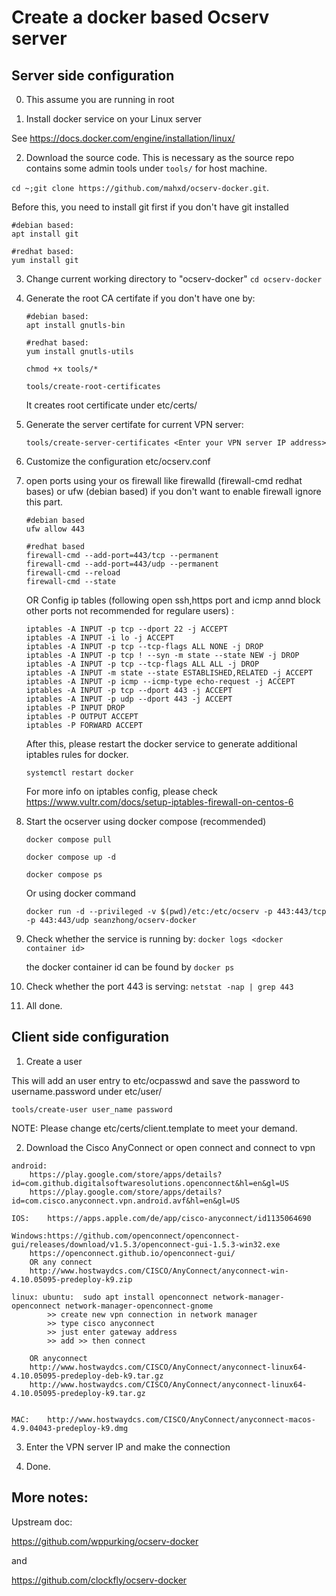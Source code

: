 # Create a docker based Ocserv server

## Server side configuration

0. This assume you are running in root

1. Install docker service on your Linux server
 
 See https://docs.docker.com/engine/installation/linux/
 
2. Download the source code. This is necessary as the source repo contains some admin tools under `tools/` for host machine.

  `cd ~;git clone https://github.com/mahxd/ocserv-docker.git`. 

  Before this, you need to install git first if you don't have git installed
  ```
  #debian based: 
  apt install git 
  ```
  ```
  #redhat based:
  yum install git  
  ```
  
3. Change current working directory to "ocserv-docker"
  `cd ocserv-docker`
  
4. Generate the root CA certifate if you don't have one by:
   ```
   #debian based:
   apt install gnutls-bin
   
   #redhat based:
   yum install gnutls-utils
   
   chmod +x tools/*
   
   tools/create-root-certificates
   ```

   It creates root certificate under etc/certs/
   
5. Generate the server certifate for current VPN server:

   `tools/create-server-certificates <Enter your VPN server IP address>`

6. Customize the configuration etc/ocserv.conf
   
7. open ports using your os firewall like firewalld (firewall-cmd redhat bases) or ufw (debian based) if you don't want to enable firewall ignore this part.
	```
	#debian based
	ufw allow 443
	```
   	```
	#redhat based
	firewall-cmd --add-port=443/tcp --permanent 
	firewall-cmd --add-port=443/udp --permanent
	firewall-cmd --reload
	firewall-cmd --state
	```
    
   OR Config ip tables (following open ssh,https port and icmp annd block other ports not recommended for regulare users) :
	```
	iptables -A INPUT -p tcp --dport 22 -j ACCEPT  
	iptables -A INPUT -i lo -j ACCEPT
	iptables -A INPUT -p tcp --tcp-flags ALL NONE -j DROP
	iptables -A INPUT -p tcp ! --syn -m state --state NEW -j DROP
	iptables -A INPUT -p tcp --tcp-flags ALL ALL -j DROP
	iptables -A INPUT -m state --state ESTABLISHED,RELATED -j ACCEPT
	iptables -A INPUT -p icmp --icmp-type echo-request -j ACCEPT
	iptables -A INPUT -p tcp --dport 443 -j ACCEPT
	iptables -A INPUT -p udp --dport 443 -j ACCEPT
	iptables -P INPUT DROP
	iptables -P OUTPUT ACCEPT
	iptables -P FORWARD ACCEPT
	```
    After this, please restart the docker service to generate additional iptables rules for docker.
    
	`systemctl restart docker`
	
    For more info on iptables config, please check https://www.vultr.com/docs/setup-iptables-firewall-on-centos-6    
   
8. Start the ocserver using docker compose (recommended)

   ```
   docker compose pull
   
   docker compose up -d
   
   docker compose ps
   ```
   Or using docker command

   `docker run -d --privileged -v $(pwd)/etc:/etc/ocserv -p 443:443/tcp -p 443:443/udp seanzhong/ocserv-docker`
         
9. Check whether the service is running by:
   `docker logs <docker container id>`
   
   the docker container id can be found by `docker ps`

10. Check whether the port 443 is serving:
   `netstat -nap | grep 443`
   
  
11. All done.

## Client side configuration

1. Create a user

  This will add an user entry to etc/ocpasswd and save the password to username.password under etc/user/

  ```
  tools/create-user user_name password
  ``` 
    
  NOTE: Please change etc/certs/client.template to meet your demand.
  
2. Download the Cisco AnyConnect or open connect and connect to vpn
```
android:
	https://play.google.com/store/apps/details?id=com.github.digitalsoftwaresolutions.openconnect&hl=en&gl=US 
	https://play.google.com/store/apps/details?id=com.cisco.anyconnect.vpn.android.avf&hl=en&gl=US

IOS:	https://apps.apple.com/de/app/cisco-anyconnect/id1135064690

Windows:https://github.com/openconnect/openconnect-gui/releases/download/v1.5.3/openconnect-gui-1.5.3-win32.exe
	https://openconnect.github.io/openconnect-gui/
	OR any connect
	http://www.hostwaydcs.com/CISCO/AnyConnect/anyconnect-win-4.10.05095-predeploy-k9.zip

linux: ubuntu:  sudo apt install openconnect network-manager-openconnect network-manager-openconnect-gnome
		>> create new vpn connection in network manager 
		>> type cisco anyconnect 
		>> just enter gateway address 
		>> add >> then connect
		
	OR anyconnect
	http://www.hostwaydcs.com/CISCO/AnyConnect/anyconnect-linux64-4.10.05095-predeploy-deb-k9.tar.gz
	http://www.hostwaydcs.com/CISCO/AnyConnect/anyconnect-linux64-4.10.05095-predeploy-k9.tar.gz
	

MAC:	http://www.hostwaydcs.com/CISCO/AnyConnect/anyconnect-macos-4.9.04043-predeploy-k9.dmg
```
  
3. Enter the VPN server IP and make the connection
  
4. Done.  

## More notes:

Upstream doc: 

https://github.com/wppurking/ocserv-docker 

and

https://github.com/clockfly/ocserv-docker
